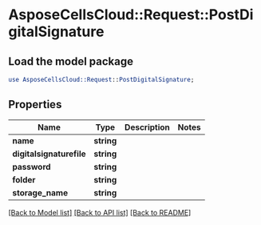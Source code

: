 # AsposeCellsCloud::Request::PostDigitalSignature 

## Load the model package
```perl
use AsposeCellsCloud::Request::PostDigitalSignature;
```

## Properties
Name | Type | Description | Notes
------------ | ------------- | ------------- | -------------
**name** | **string** |  |
**digitalsignaturefile** | **string** |  |
**password** | **string** |  |
**folder** | **string** |  |
**storage_name** | **string** |  |  

[[Back to Model list]](../README.md#documentation-for-requests) [[Back to API list]](../README.md#documentation-for-api-endpoints) [[Back to README]](../README.md)

